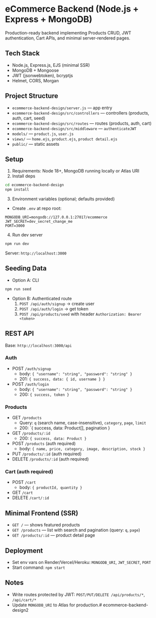 # eCommerce Backend (Node.js + Express + MongoDB)

Production-ready backend implementing Products CRUD, JWT authentication, Cart APIs, and minimal server-rendered pages.

## Tech Stack
- Node.js, Express.js, EJS (minimal SSR)
- MongoDB + Mongoose
- JWT (jsonwebtoken), bcryptjs
- Helmet, CORS, Morgan

## Project Structure
- `ecommerce-backend-design/server.js` — app entry
- `ecommerce-backend-design/src/controllers` — controllers (products, auth, cart, seed)
- `ecommerce-backend-design/src/routes` — routes (products, auth, cart)
- `ecommerce-backend-design/src/middleware` — `authenticateJWT`
- `models/` — `product.js`, `user.js`
- `views/` — `home.ejs`, `product.ejs`, `product detail.ejs`
- `public/` — static assets

## Setup
1) Requirements: Node 18+, MongoDB running locally or Atlas URI
2) Install deps
```bash
cd ecommerce-backend-design
npm install
```
3) Environment variables (optional; defaults provided)
- Create `.env` at repo root:
```
MONGODB_URI=mongodb://127.0.0.1:27017/ecommerce
JWT_SECRET=dev_secret_change_me
PORT=3000
```
4) Run dev server
```bash
npm run dev
```
Server: `http://localhost:3000`

## Seeding Data
- Option A: CLI
```bash
npm run seed
```
- Option B: Authenticated route
  1. `POST /api/auth/signup` → create user
  2. `POST /api/auth/login` → get token
  3. `POST /api/products/seed` with header `Authorization: Bearer <token>`

## REST API
Base: `http://localhost:3000/api`

### Auth
- POST `/auth/signup`
  - body: `{ "username": "string", "password": "string" }`
  - 201: `{ success, data: { id, username } }`
- POST `/auth/login`
  - body: `{ "username": "string", "password": "string" }`
  - 200: `{ success, token }`

### Products
- GET `/products`
  - Query: `q` (search name, case-insensitive), `category`, `page`, `limit`
  - 200: `{ success, data: Product[], pagination }
- GET `/products/:id`
  - 200: `{ success, data: Product }`
- POST `/products` (auth required)
  - body: `{ name, price, category, image, description, stock }`
- PUT `/products/:id` (auth required)
- DELETE `/products/:id` (auth required)

### Cart (auth required)
- POST `/cart`
  - body: `{ productId, quantity }`
- GET `/cart`
- DELETE `/cart/:id`

## Minimal Frontend (SSR)
- `GET /` — shows featured products
- `GET /products` — list with search and pagination (query: `q`, `page`)
- `GET /products/:id` — product detail page

## Deployment
- Set env vars on Render/Vercel/Heroku: `MONGODB_URI`, `JWT_SECRET`, `PORT`
- Start command: `npm start`

## Notes
- Write routes protected by JWT: `POST/PUT/DELETE /api/products/*`, `/api/cart/*`
- Update `MONGODB_URI` to Atlas for production.#   e c o m m e r c e - b a c k e n d - d e s i g n 2  
 